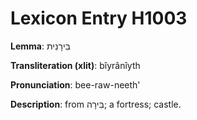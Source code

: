 # Lexicon Entry H1003

**Lemma**: בִּירָנִית

**Transliteration (xlit)**: bîyrânîyth

**Pronunciation**: bee-raw-neeth'

**Description**:
from בִּירָה; a fortress; castle.
